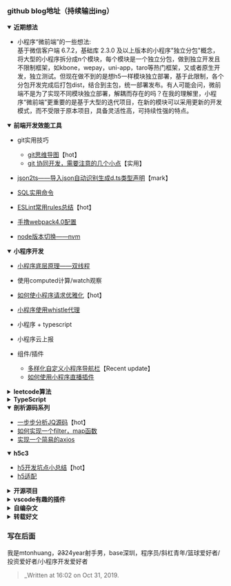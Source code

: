 ### github blog地址（持续输出ing）


<details open><summary><b> 近期想法 </b></summary>
<ul>
    <li>小程序“微前端”的一些想法: </li>
    基于微信客户端 6.7.2，基础库 2.3.0 及以上版本的小程序"独立分包"概念，将大型的小程序拆分成n个模块，每个模块是一个独立分包，做到独立开发且不限制框架，如kbone，wepay，uni-app，taro等热门框架，又或者原生开发，独立测试。但现在做不到的是想h5一样模块独立部署，基于此限制，各个分包开发完成后打包dist，结合到主包，统一部署发布。有人可能会问，微前端不是为了实现不同模块独立部署，解耦而存在的吗？在我的理解里，小程序“微前端”更重要的是基于大型的迭代项目，在新的模块可以采用更新的开发模式，而不受限于原本项目，具备灵活性高，可持续性强的特点。
</ul>
</details>


<details open><summary><b> 前端开发效能工具 </b></summary>
<p>
    
- git实用技巧

  - [git思维导图](https://github.com/mtonhuang/bolg/tree/master/git_mindMap)【hot】
  - [git 协同开发，需要注意的几个小点](https://github.com/mtonhuang/blog/issues/13)【实用】   
- [json2ts——导入json自动识别生成d.ts类型声明](http://json2ts.com/)【mark】
- [SQL实用命令](https://github.com/mtonhuang/blog/blob/master/images/SQL.png)
- [ESLint常用rules总结](https://github.com/mtonhuang/blog/issues/21)【hot】
- [手撸webpack4.0配置](https://github.com/mtonhuang/Multiple-page-boilerplate)
- [node版本切换——nvm](https://github.com/mtonhuang/blog/issues/23)

</p>
</details>


<details open><summary><b> 小程序开发 </b></summary>
<p>
    
- [小程序底层原理——双线程](https://github.com/mtonhuang/blog/issues/28)
- 使用computed计算/watch观察
- [如何使小程序请求优雅化](https://github.com/mtonhuang/blog/issues/14)【hot】
- [小程序使用whistle代理](https://github.com/mtonhuang/blog/issues/15)
- 小程序 + typescript
- 小程序云上报
- 组件/插件

   - [多样化自定义小程序导航栏](https://github.com/mtonhuang/blog/issues/16)【Recent update】
   - [如何使用小程序直播插件](https://github.com/mtonhuang/blog/issues/22)
   
</p>
</details>

<details><summary><b> leetcode算法 </b></summary>
<p>

- [leetcode](https://github.com/mtonhuang/blog/issues/24)
</p>

</details>

<details><summary><b> TypeScript </b></summary>
<p>

- [ts效能开发](https://github.com/mtonhuang/blog/issues/17)【Recent update】

</p>
</details>

<details open><summary><b> 剖析源码系列 </b></summary>
<p>

- [一步步分析JQ源码](https://github.com/mtonhuang/blog/issues/18)【hot】
- [如何实现一个filter，map函数](https://github.com/mtonhuang/blog/issues/12)
- [实现一个简易的axios](https://github.com/mtonhuang/blog/issues/26)

</p>
</details>

<details open><summary><b> h5c3 </b></summary>
<p>

- [h5开发坑点小总结](https://github.com/mtonhuang/blog/issues/19)【hot】
- [h5适配](https://github.com/mtonhuang/blog/issues/20)

</p>
</details>

<details><summary><b> 开源项目 </b></summary>
<p>

- [wechatApp-template](https://github.com/mtonhuang/wechatApp-template)
- [refactor-boilerplate](https://github.com/mtonhuang/refactor-boilerplate)
- [omim-tag](https://github.com/Tencent/omi/tree/master/packages/omim/src/tag)

</p>
</details>

<details><summary><b> vscode有趣的插件 </b></summary>
<p>

- [修改vscode背景图](https://github.com/mtonhuang/blog/tree/master/vscode/background)

</p>
</details>

<details><summary><b> 自编杂文 </b></summary>
<p>

- [前端开源项目收集 -> 2019.03.06刊](https://github.com/mtonhuang/bolg/tree/master/collect)

</p>
</details>

<details><summary><b> 转载好文 </b></summary>
<p>

- [Docker 部署 vue 项目](https://juejin.cn/post/6844903837774397447#comment)

</p>
</details>

### 写在后面

我是mtonhuang，~~23~~24year射手男，base深圳，程序员/斜杠青年/篮球爱好者/投资爱好者/小程序开发爱好者

> _Written at 16:02 on Oct 31, 2019.

